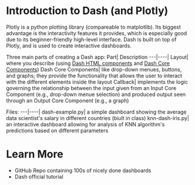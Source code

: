 # Introduction to Dash (and Plotly)

Plotly is a python plotting library (compareable to matplotlib). Its biggest advantage is the interactivity features it provides, which is especially good due to its beginner-friendly high-level interface. Dash is built on top of Plotly, and is used to create interactive dashboards. 

Three main parts of creating a Dash app:
Part| Description
---|----|
Layout| where you describe (using [Dash HTML components](https://dash.plotly.com/dash-html-components) and [Dash Core Components](https://dash.plotly.com/dash-core-components))
Dash Core Components| like drop-down menues, buttons, and graphs; they provide the functionality that allows the user to interact with the different elements inside the layout
Callback| implements the logic governing the relationship between the input given from an Input Core Component (e.g., drop-down menue selection) and produced output seen through an Output Core Component (e.g., a graph)

Files:
---|----|
dash-example.py| a simple dashboard showing the average data scientist's salary in different countries (biult in class)
knn-dash-iris.py| an interactive dashboard allowing for analysis of KNN algorithm's predictions based on different parameters

# Learn More
* GitHub Repo containing 100s of nicely done dashboards
* Dash official tutorial










